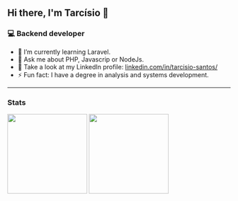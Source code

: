 ## Hi there, I'm Tarcísio 👋

### 💻 Backend developer

-	:elephant: I’m currently learning Laravel.
- 💬  Ask me about PHP, Javascrip or NodeJs.
-  :busts_in_silhouette:  Take a look at my LinkedIn profile: [linkedin.com/in/tarcisio-santos/](https://www.linkedin.com/in/tarc%C3%ADsio-santos-j%C3%BAnior-b40382115/)
- ⚡ Fun fact: I have a degree in analysis and systems development.

<hr />

### Stats

<div>
 <img height="180em" src="https://github-readme-stats-sigma-five.vercel.app/api?username=tarcisiodev1&show_icons=true&include_all_commits=true&count_private=true&theme=dark&line_height=40" />
 <img height="180em" weight="100em"  src="https://github-readme-stats-sigma-five.vercel.app/api/top-langs/?username=tarcisiodev1&theme=dark&line_height=40&hide=scss,tex,makefile" />
</div>
 
